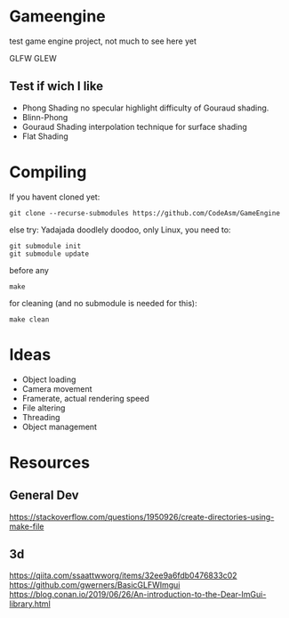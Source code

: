 # Gameengine

test game engine project, not much to see here yet

GLFW
GLEW

## Test if wich I like
- Phong Shading     no specular highlight difficulty of Gouraud shading.
- Blinn-Phong
- Gouraud Shading   interpolation technique for surface shading 
- Flat Shading

# Compiling
If you havent cloned yet:
```
git clone --recurse-submodules https://github.com/CodeAsm/GameEngine
```
else try:
Yadajada doodlely doodoo, only Linux, you need to:
```
git submodule init
git submodule update
```
before any
```
make
```
for cleaning (and no submodule is needed for this):
```
make clean
```

# Ideas
* Object loading
* Camera movement
* Framerate, actual rendering speed
* File altering
* Threading
* Object management


# Resources
## General Dev
<https://stackoverflow.com/questions/1950926/create-directories-using-make-file>

## 3d
<https://qiita.com/ssaattwworg/items/32ee9a6fdb0476833c02>
<https://github.com/gwerners/BasicGLFWImgui>
<https://blog.conan.io/2019/06/26/An-introduction-to-the-Dear-ImGui-library.html>
